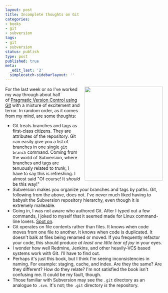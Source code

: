 ```yaml
---
layout: post
title: Incomplete thoughts on Git
categories:
- books
- git
- subversion
tags:
- git
- subversion
status: publish
type: post
published: true
meta:
  _edit_last: '2'
  simplecatch-sidebarlayout: ''
---
```

<a href="http://www.amazon.com/gp/product/1934356158/ref=as_li_ss_il?ie=UTF8&amp;tag=wiltblog-20&amp;linkCode=as2&amp;camp=1789&amp;creative=390957&amp;creativeASIN=1934356158"><img style="float: right; margin-left: 1em;" src="http://www.smugmug.com/photos/i-cCgBQJg/0/S/i-cCgBQJg-S.jpg" alt="" width="250" height="300" /></a>
For the last week or so I've worked my way through about half of <a href="http://www.amazon.com/gp/product/1934356158/ref=as_li_ss_il?ie=UTF8&amp;tag=wiltblog-20&amp;linkCode=as2&amp;camp=1789&amp;creative=390957&amp;creativeASIN=1934356158">Pragmatic Version Control using Git</a> with a mixture of excitement and terror. In random order, as it comes from my mind, are some thoughts:

* Git treats branches and tags as first-class citizens. They are attributes of the repository. Git can easily give you a list of branches in one single `git branch` command. Coming from the world of Subversion, where branches and tags are tenuously related to trunk, I have to say this is refreshing. I almost said "Of course! It <em>should</em> be this way!"
* Subversion makes you organize your branches and tags by paths. Git, following from the above, does not. I've never much liked having to babysit the Subversion repository hierarchy, even though it is extremely malleable.
* Going in, I was not aware who authored Git. After I typed out a few commands, I joked to myself that it seemed made for Linux command-line lovers. <a href="http://en.wikipedia.org/wiki/Git_(software)#History">Spot on</a>.
* Git operates on file contents rather than files. It knows when code moves from one file to another. It knows when code is duplicated. It doesn't balk at files being renamed or moved. If you frequently refactor your code, this should produce <em>at least one little tear of joy</em> in your eyes.
* I wonder how well Redmine, Jenkins, and other heavily-VCS based systems work with Git. I'll have to find out.
* Perhaps it's just this book, but I think I'm seeing inconsistencies in naming. For example: staging, cache, and index. Are they the same? Are they different? How do they relate? I'm not satisfied the book isn't confusing me. It could be my fault, though.
* Those familiar with Subversion may see the `.git` directory as an analogue to `.svn`. It's not; the `.git` directory <em>is</em> the repository.